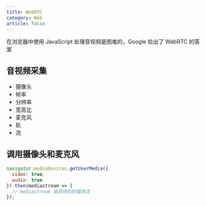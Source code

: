 ```yaml
---
title: WebRTC
category: Web
article: false
---
```


在浏览器中使用 JavaScript 处理音视频是困难的，Google 给出了 WebRTC 的答案

## 音视频采集

- 摄像头
- 帧率
- 分辨率
- 宽高比
- 麦克风
- 轨
- 流

## 调用摄像头和麦克风

```js
navigator.mediaDevices.getUserMedia({
  video: true,
  audio: true
}).then(mediastream => {
  // mediastream 是获得到的媒体流
});
```
<!-- to be updated -->

